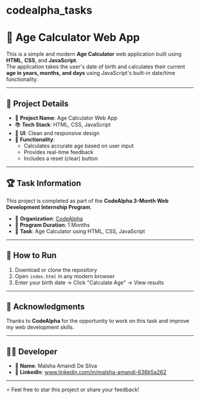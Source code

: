 # codealpha_tasks
# 🎂 Age Calculator Web App

This is a simple and modern **Age Calculator** web application built using **HTML**, **CSS**, and **JavaScript**.  
The application takes the user's date of birth and calculates their current **age in years, months, and days** using JavaScript's built-in date/time functionality.

---

## 📌 Project Details

- 🔧 **Project Name**: Age Calculator Web App  
- 📚 **Tech Stack**: HTML, CSS, JavaScript  
- 🎨 **UI**: Clean and responsive design  
- 🧮 **Functionality**:
  - Calculates accurate age based on user input
  - Provides real-time feedback
  - Includes a reset (clear) button

---

## 🏆 Task Information

This project is completed as part of the **CodeAlpha 3-Month Web Development Internship Program**.

- 💼 **Organization**: [CodeAlpha](https://www.codealpha.tech/)
- 📅 **Program Duration**: 1 Months  
- 📝 **Task**: Age Calculator using HTML, CSS, JavaScript

---

## 🚀 How to Run

1. Download or clone the repository  
2. Open `index.html` in any modern browser  
3. Enter your birth date → Click "Calculate Age" → View results

---

## 🙌 Acknowledgments

Thanks to **CodeAlpha** for the opportunity to work on this task and improve my web development skills.

---

## 👩‍💻 Developer

- 👋 **Name**: Malsha Amandi De Silva  
- 🔗 **LinkedIn**: www.linkedin.com/in/malsha-amandi-636b5a262

---

⭐ Feel free to star this project or share your feedback!
